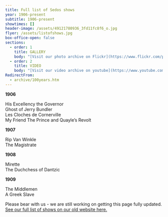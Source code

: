 ```yaml
---
title: Full list of Sedos shows
year: 1906-present
subtitle: 1906-present
showtimes: []
header-image: /assets/49121780936_3fd11fc8f6_o.jpg
flyer: /assets/listofshows.jpg
box-office-open: false
sections:
  - order: 1
    title: GALLERY
    body: "[Visit our photo archive on Flickr](https://www.flickr.com/photos/sedos)"
  - order: 2
    title: VIDEO
    body: "[Visit our video archive on youtube](https://www.youtube.com/sedosvideo)"
RedirectFrom:
  - archive/100years.htm
---
```

**1906**

His Excellency the Governor\
Ghost of Jerry Bundler\
Les Cloches de Cornerville\
My Friend The Prince and Quayle’s Revolt

**1907**

Rip Van Winkle\
The Magistrate

**1908**

Mirette\
The Duchchess of Dantzic

**1909**

The Middlemen\
A Greek Slave

Please bear with us - we are still working on getting this page fully updated. [See our full list of shows on our old website here.](https://archive.sedos.co.uk/archive/100years.htm)